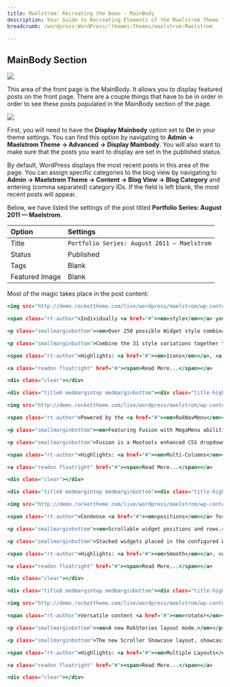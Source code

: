 ```yaml
---
title: Maelstrom: Recreating the Demo - MainBody
description: Your Guide to Recreating Elements of the Maelstrom Theme for WordPress
breadcrumb: /wordpress:WordPress/!themes:Themes/maelstrom:Maelstrom

---
```


MainBody Section
-----

![][demo]

This area of the front page is the MainBody. It allows you to display featured posts on the front page. There are a couple things that have to be in order in order to see these posts populated in the MainBody section of the page.

![][mainbody]

First, you will need to have the **Display Mainbody** option set to **On** in your theme settings. You can find this option by navigating to **Admin -> Maelstrom Theme -> Advanced -> Display Mainbody**. You will also want to make sure that the posts you want to display are set in the published status.

By default, WordPress displays the most recent posts in this area of the page. You can assign specific categories to the blog view by navigating to **Admin -> Maelstrom Theme -> Content -> Blog View -> Blog Category** and entering (comma separated) category IDs. If the field is left blank, the most recent posts will appear.

Below, we have listed the settings of the post titled **Portfolio Series: August 2011 — Maelstrom**.

| Option         | Settings                                    |  
| :------------- | :------------------------------------------ |  
| Title          | `Portfolio Series: August 2011 — Maelstrom` |  
| Status         | Published                                   |  
| Tags           | Blank                                       |  
| Featured Image | Blank                                       |  


Most of the magic takes place in the post content:

~~~ .html
<img src="http://demo.rockettheme.com/live/wordpress/maelstrom/wp-content/rockettheme/rt_maelstrom_wp/frontpage/main1.jpg" alt="image" width="140" height="98" class="rt-image floatleft" />

<span class="rt-author">Individually <a href="#"><em>style</em></a> your modular content.</span>

<p class="smallmarginbottom"><em>Over 250 possible Widget style combinations.</em></p>

<p class="smallmarginbottom">Combine the 31 style variations together to create diverse widget styling, style the titles, widget backgrounds and read more.</p>

<span class="rt-author">Highlights: <a href="#"><em>Icons</em></a>, <a href="#"><em>Combos</em></a>, <a href="#"><em>Layout Suffixes</em></a></span>

<a class="readon floatright" href="#"><span>Read More...</span></a>

<div class="clear"></div>

<div class="title8 medmargintop medmarginbottom"><div class="title-highlight"><div class="title-highlight2"></div></div></div>

<img src="http://demo.rockettheme.com/live/wordpress/maelstrom/wp-content/rockettheme/rt_maelstrom_wp/frontpage/main2.jpg" alt="image" width="140" height="98" class="rt-image floatleft" />

<span class="rt-author">Powered by the <a href="#"><em>RokNavMenu</em></a>.</span>

<p class="smallmarginbottom"><em>Featuring Fusion with MegaMenu abilities.</em></p>

<p class="smallmarginbottom">Fusion is a Mootools enhanced CSS dropdown menu system, that is fully crawlable by search engines, and packed with advanced features.</p>

<span class="rt-author">Highlights: <a href="#"><em>Multi-Columns</em></a>, <a href="#"><em>Subtexts</em></a>, <a href="#"><em>Menu Icons</em></a></span>

<a class="readon floatright" href="#"><span>Read More...</span></a>

<div class="clear"></div>

<div class="title8 medmargintop medmarginbottom"><div class="title-highlight"><div class="title-highlight2"></div></div></div>

<img src="http://demo.rockettheme.com/live/wordpress/maelstrom/wp-content/rockettheme/rt_maelstrom_wp/frontpage/main3.jpg" alt="image" width="140" height="98" class="rt-image floatleft" />

<span class="rt-author">Condense <a href="#"><em>positions</em></a> for more window real estate.</span>

<p class="smallmarginbottom"><em>Scrollable widget positions and rows.</em></p>

<p class="smallmarginbottom">Stacked widgets placed in the configured Widget rows will load this feature; this places stacked widgets inside a rotation element.</p>

<span class="rt-author">Highlights: <a href="#"><em>Smooth</em></a>, <a href="#"><em>Configurable</em></a>, <a href="#"><em>Automated</em></a></span>

<a class="readon floatright" href="#"><span>Read More...</span></a>

<div class="clear"></div>

<div class="title8 medmargintop medmarginbottom"><div class="title-highlight"><div class="title-highlight2"></div></div></div>

<img src="http://demo.rockettheme.com/live/wordpress/maelstrom/wp-content/rockettheme/rt_maelstrom_wp/frontpage/main4.jpg" alt="image" width="140" height="98" class="rt-image floatleft" />

<span class="rt-author">Versatile content <a href="#"><em>rotator</em></a> plugin.</span>

<p class="smallmarginbottom"><em>A new RokStories layout mode.</em></p>

<p class="smallmarginbottom">The new Scroller Showcase layout, showcasing large images in an intuitive and elegant manner, perfect for any portfolio site.</p>

<span class="rt-author">Highlights: <a href="#"><em>Multiple Layouts</em></a>, <a href="#"><em>Advanced Controls</em></a></span>

<a class="readon floatright" href="#"><span>Read More...</span></a>

<div class="clear"></div>
~~~

[demo]: assets/demo_9.jpeg
[mainbody]: assets/setadvanced.jpeg
